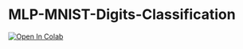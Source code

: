 # MLP-MNIST-Digits-Classification
[![Open In Colab](https://colab.research.google.com/assets/colab-badge.svg)](https://colab.research.google.com/github/kiran-parte/MLP-MNIST-Digits-Classification/blob/master/MLP-mnist.ipynb)
